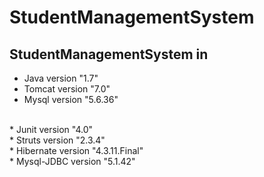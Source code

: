 # StudentManagementSystem
## StudentManagementSystem in
   * Java version "1.7" <br>
   * Tomcat version "7.0" <br>
   * Mysql version "5.6.36" <br>
   <br>
   * Junit version "4.0" <br>
   * Struts version "2.3.4" <br>
   * Hibernate version "4.3.11.Final" <br>
   * Mysql-JDBC version "5.1.42" <br>
   

